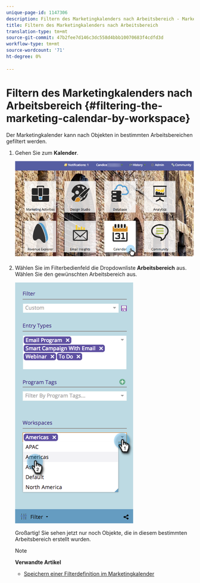```yaml
---
unique-page-id: 1147306
description: Filtern des Marketingkalenders nach Arbeitsbereich - Marketing-Dokumente - Produktdokumentation
title: Filtern des Marketingkalenders nach Arbeitsbereich
translation-type: tm+mt
source-git-commit: 47b2fee7d146c3dc558d4bbb10070683f4cdfd3d
workflow-type: tm+mt
source-wordcount: '71'
ht-degree: 0%

---
```



# Filtern des Marketingkalenders nach Arbeitsbereich {#filtering-the-marketing-calendar-by-workspace}

Der Marketingkalender kann nach Objekten in bestimmten Arbeitsbereichen gefiltert werden.

1. Gehen Sie zum **Kalender**.

   ![](assets/2017-05-10-15-30-47-1.png)

1. Wählen Sie im Filterbedienfeld die Dropdownliste **Arbeitsbereich** aus. Wählen Sie den gewünschten Arbeitsbereich aus.

   ![](assets/image2014-9-24-11-3a34-3a6.png)

   Großartig! Sie sehen jetzt nur noch Objekte, die in diesem bestimmten Arbeitsbereich erstellt wurden.

   >[!NOTE]
   >
   >**Verwandte Artikel**
   >
   >    
   >    
   >    * [Speichern einer Filterdefinition im Marketingkalender](saving-a-filter-definition-in-the-marketing-calendar.md)


